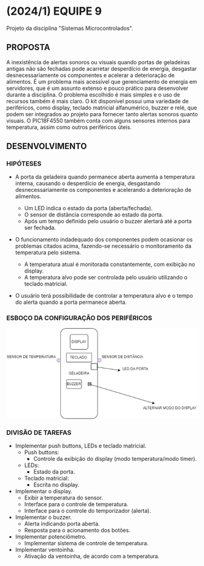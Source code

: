# (2024/1) EQUIPE 9
Projeto da disciplina "Sistemas Microcontrolados".

## PROPOSTA
A inexistência de alertas sonoros ou visuais quando portas de geladeiras antigas não são
fechadas pode acarretar desperdício de energia, desgastar desnecessariamente os componentes
e acelerar a deterioração de alimentos. É um problema mais acessível que gerenciamento de
energia em servidores, que é um assunto extenso e pouco prático para desenvolver durante a
disciplina. O problema escolhido é mais simples e o uso de recursos também é mais claro. O kit
disponível possui uma variedade de periféricos, como display, teclado matricial alfanumérico,
buzzer e relé, que podem ser integrados ao projeto para fornecer tanto alertas sonoros quanto
visuais. O PIC18F4550 também conta com alguns sensores internos para temperatura, assim
como outros periféricos úteis.

## DESENVOLVIMENTO

### HIPÓTESES
- A porta da geladeira quando permanece aberta aumenta a temperatura interna, causando o
desperdício de energia, desgastando desnecessariamente os componentes e acelerando a deterioração
de alimentos.
   * Um LED indica o estado da porta (aberta/fechada).
   * O sensor de distância corresponde ao estado da porta.
   * Após um tempo definido pelo usuário o buzzer alertará até a porta ser fechada.
   
- O funcionamento indadequado dos componentes podem ocasionar os problemas citados acima, fazendo-se
necessário o monitoramento da temperatura pelo sistema.
   * A temperatura atual é monitorada constantemente, com exibição no display.
   * A temperatura alvo pode ser controlada pelo usuário utilizando o teclado matricial.

- O usuário terá possibilidade de controlar a temperatura alvo e o tempo do alerta quando a porta permanece aberta.

### ESBOÇO DA CONFIGURAÇÃO DOS PERIFÉRICOS
![Print do esboço](https://github.com/KaiqueZambrano/2024-1_Projeto_Equipe_9/blob/main/lab5.drawio.png)

### DIVISÃO DE TAREFAS
- Implementar push buttons, LEDs e teclado matricial.
    * Push buttons:
      * Controle da exibição do display (modo temperatura/modo timer).
    * LEDs:
      * Estado da porta.
    * Teclado matricial:
      * Escrita no display.
- Implementar o display.
    * Exibir a temperatura do sensor.
    * Interface para o controle de temperatura.
    * Interface para o controle do temporizador (alerta).
- Implementar o buzzer.
    * Alerta indicando porta aberta.
    * Resposta para o acionamento dos botões.
- Implementar potenciômetro.
    * Implementar sistema de controle de temperatura.
- Implementar ventoinha.
    * Ativação da ventoinha, de acordo com a temperatura.
